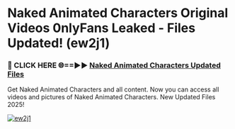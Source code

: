 # Naked Animated Characters Original Videos 0nlyFans Leaked - Files Updated! (ew2j1)

<h3>🔴 CLICK HERE 🌐==►► <a href="https://tinyurl.com/yckcrads" rel="nofollow">Naked Animated Characters Updated Files</a></h3>

Get Naked Animated Characters and all content. Now you can access all videos and pictures of Naked Animated Characters. New Updated Files 2025!

[![ew2j1](https://i.imgur.com/hpKpOFt.gif)](https://tinyurl.com/yckcrads)
